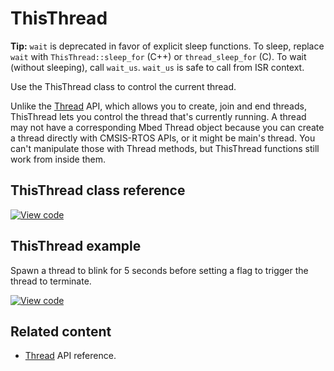 # ThisThread

<span class="tips">**Tip:** `wait` is deprecated in favor of explicit sleep functions. To sleep, replace `wait` with `ThisThread::sleep_for` (C++) or `thread_sleep_for` (C). To wait (without sleeping), call `wait_us`. `wait_us` is safe to call from ISR context.</span>

Use the ThisThread class to control the current thread.

Unlike the [Thread](../apis/thread.html) API, which allows you to create, join and end threads, ThisThread lets you control the thread that's currently running. A thread may not have a corresponding Mbed Thread object because you can create a thread directly with CMSIS-RTOS APIs, or it might be main's thread. You can't manipulate those with Thread methods, but ThisThread functions still work from inside them.

## ThisThread class reference

[![View code](https://www.mbed.com/embed/?type=library)](https://os.mbed.com/docs/v5.15/mbed-os-api-doxy/namespacertos_1_1_this_thread.html)

## ThisThread example

Spawn a thread to blink for 5 seconds before setting a flag to trigger the thread to terminate.

[![View code](https://www.mbed.com/embed/?url=https://github.com/ARMmbed/mbed-os-example-thisthread/)](https://github.com/ARMmbed/mbed-os-example-thisthread/blob/master/main.cpp)

## Related content

- [Thread](../apis/thread.html) API reference.
